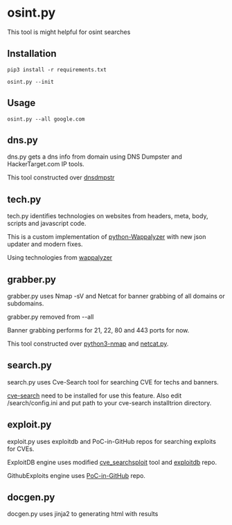 # osint.py

This tool is might helpful for osint searches

## Installation

`pip3 install -r requirements.txt`

`osint.py --init`

## Usage

`osint.py --all google.com`

## dns.py

dns.py gets a dns info from domain using DNS Dumpster and HackerTarget.com IP tools.

This tool constructed over [dnsdmpstr](https://github.com/zeropwn/dnsdmpstr)

## tech.py

tech.py identifies technologies on websites from headers, meta, body, scripts and javascript code.

This is a custom implementation of [python-Wappalyzer](https://github.com/chorsley/python-Wappalyzer) with new json updater and modern fixes.

Using technologies from [wappalyzer](https://github.com/AliasIO/wappalyzer)

## grabber.py

grabber.py uses Nmap -sV and Netcat for banner grabbing of all domains or subdomains.

grabber.py removed from --all

Banner grabbing performs for 21, 22, 80 and 443 ports for now.

This tool constructed over [python3-nmap](https://github.com/nmmapper/python3-nmap) and [netcat.py](https://gist.github.com/leonjza/f35a7252babdf77c8421).

## search.py

search.py uses Cve-Search tool for searching CVE for techs and banners.

[cve-search](https://github.com/cve-search/cve-search) need to be installed for use this feature. Also edit /search/config.ini and put path to your cve-search installtrion directory.

## exploit.py

exploit.py uses exploitdb and PoC-in-GitHub repos for searching exploits for CVEs.

ExploitDB engine uses modified [cve_searchsploit](https://github.com/andreafioraldi/cve_searchsploit) tool and [exploitdb](https://github.com/offensive-security/exploitdb) repo.

GithubExploits engine uses [PoC-in-GitHub](https://github.com/nomi-sec/PoC-in-GitHub) repo.

## docgen.py

docgen.py uses jinja2 to generating html with results
